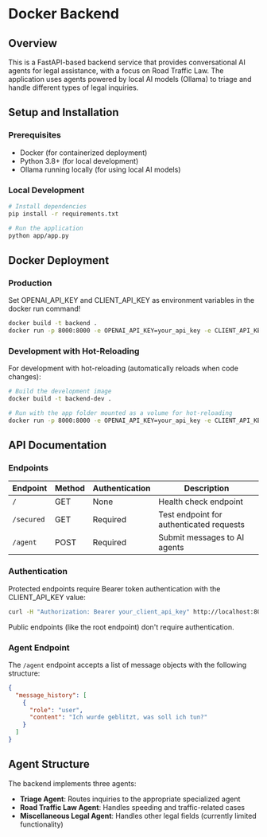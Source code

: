 # Docker Backend

## Overview
This is a FastAPI-based backend service that provides conversational AI agents for legal assistance, with a focus on Road Traffic Law. The application uses agents powered by local AI models (Ollama) to triage and handle different types of legal inquiries.

## Setup and Installation

### Prerequisites
- Docker (for containerized deployment)
- Python 3.8+ (for local development)
- Ollama running locally (for using local AI models)

### Local Development
```bash
# Install dependencies
pip install -r requirements.txt

# Run the application
python app/app.py
```

## Docker Deployment

### Production
Set OPENAI_API_KEY and CLIENT_API_KEY as environment variables in the docker run command!

```bash
docker build -t backend .
docker run -p 8000:8000 -e OPENAI_API_KEY=your_api_key -e CLIENT_API_KEY=your_client_api_key backend
```

### Development with Hot-Reloading
For development with hot-reloading (automatically reloads when code changes):

```bash
# Build the development image
docker build -t backend-dev .

# Run with the app folder mounted as a volume for hot-reloading
docker run -p 8000:8000 -e OPENAI_API_KEY=your_api_key -e CLIENT_API_KEY=your_client_api_key -v $(pwd)/app:/app/app backend-dev
```

## API Documentation

### Endpoints

| Endpoint | Method | Authentication | Description |
|----------|--------|----------------|-------------|
| `/` | GET | None | Health check endpoint |
| `/secured` | GET | Required | Test endpoint for authenticated requests |
| `/agent` | POST | Required | Submit messages to AI agents |

### Authentication
Protected endpoints require Bearer token authentication with the CLIENT_API_KEY value:

```bash
curl -H "Authorization: Bearer your_client_api_key" http://localhost:8000/secured
```

Public endpoints (like the root endpoint) don't require authentication.

### Agent Endpoint
The `/agent` endpoint accepts a list of message objects with the following structure:

```json
{
  "message_history": [
    {
      "role": "user",
      "content": "Ich wurde geblitzt, was soll ich tun?"
    }
  ]
}
```

## Agent Structure
The backend implements three agents:
- **Triage Agent**: Routes inquiries to the appropriate specialized agent
- **Road Traffic Law Agent**: Handles speeding and traffic-related cases
- **Miscellaneous Legal Agent**: Handles other legal fields (currently limited functionality)
